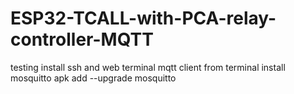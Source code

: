 # ESP32-TCALL-with-PCA-relay-controller-MQTT
testing
install ssh and web terminal
mqtt client
from terminal install mosquitto apk add --upgrade mosquitto
